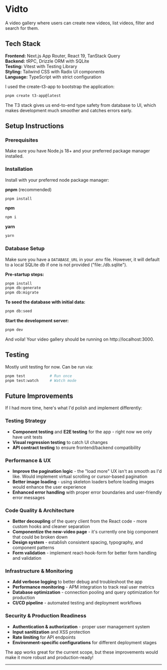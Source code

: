 # Vidto

A video gallery where users can create new videos, list videos, filter and search for them.

## Tech Stack

**Frontend:** Next.js App Router, React 19, TanStack Query  
**Backend:** tRPC, Drizzle ORM with SQLite  
**Testing:** Vitest with Testing Library  
**Styling:** Tailwind CSS with Radix UI components  
**Language:** TypeScript with strict configuration  

I used the create-t3-app to bootstrap the application:
```bash
pnpm create t3-app@latest
```

The T3 stack gives us end-to-end type safety from database to UI, which makes development much smoother and catches errors early.

## Setup Instructions

### Prerequisites
Make sure you have Node.js 18+ and your preferred package manager installed.

### Installation
Install with your preferred node package manager:

**pnpm** (recommended)
```bash
pnpm install
```

**npm**
```bash
npm i
```

**yarn**
```bash
yarn 
```

### Database Setup
Make sure you have a `DATABASE_URL` in your .env file. However, it will default to a local SQLite db if one is not provided ("file:./db.sqlite").

**Pre-startup steps:**
```bash
pnpm install
pnpm db:generate
pnpm db:migrate
```

**To seed the database with initial data:**
```bash
pnpm db:seed
```

**Start the development server:**
```bash
pnpm dev
```

And voila! Your video gallery should be running on http://localhost:3000.

## Testing

Mostly unit testing for now. Can be run via:
```bash
pnpm test           # Run once
pnpm test:watch     # Watch mode
```

## Future Improvements

If I had more time, here's what I'd polish and implement differently:

### Testing Strategy
- **Component testing** and **E2E testing** for the app - right now we only have unit tests
- **Visual regression testing** to catch UI changes
- **API contract testing** to ensure frontend/backend compatibility

### Performance & UX
- **Improve the pagination logic** - the "load more" UX isn't as smooth as I'd like. Would implement virtual scrolling or cursor-based pagination
- **Better image loading** - using skeleton loaders before loading images would enhance the user experience
- **Enhanced error handling** with proper error boundaries and user-friendly error messages

### Code Quality & Architecture
- **Better decoupling** of the query client from the React code - more custom hooks and cleaner separation
- **Componentize the new-video page** - it's currently one big component that could be broken down
- **Design system** - establish consistent spacing, typography, and component patterns
- **Form validation** - implement react-hook-form for better form handling and validation

### Infrastructure & Monitoring
- **Add verbose logging** to better debug and troubleshoot the app
- **Performance monitoring** - APM integration to track real user metrics
- **Database optimization** - connection pooling and query optimization for production
- **CI/CD pipeline** - automated testing and deployment workflows

### Security & Production Readiness
- **Authentication & authorization** - proper user management system
- **Input sanitization** and XSS protection
- **Rate limiting** for API endpoints
- **Environment-specific configurations** for different deployment stages

The app works great for the current scope, but these improvements would make it more robust and production-ready!

---